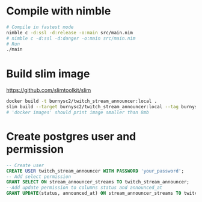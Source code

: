 # Compile with nimble

```sh
# Compile in fastest mode
nimble c -d:ssl -d:release -o:main src/main.nim
# nimble c -d:ssl -d:danger -o:main src/main.nim
# Run
./main
```

# Build slim image

https://github.com/slimtoolkit/slim

```sh
docker build -t burnysc2/twitch_stream_announcer:local .
slim build --target burnysc2/twitch_stream_announcer:local --tag burnysc2/twitch_stream_announcer:latest--http-probe=false --env STAGE=BUILD --exec "/root/tsa/main"
# 'docker images' should print image smaller than 8mb
```

# Create postgres user and permission

```sql
-- Create user
CREATE USER twitch_stream_announcer WITH PASSWORD 'your_password';
-- Add select permission
GRANT SELECT ON stream_announcer_streams TO twitch_stream_announcer;
--Add update permission to columns status and announced_at
GRANT UPDATE(status, announced_at) ON stream_announcer_streams TO twitch_stream_announcer;
```
